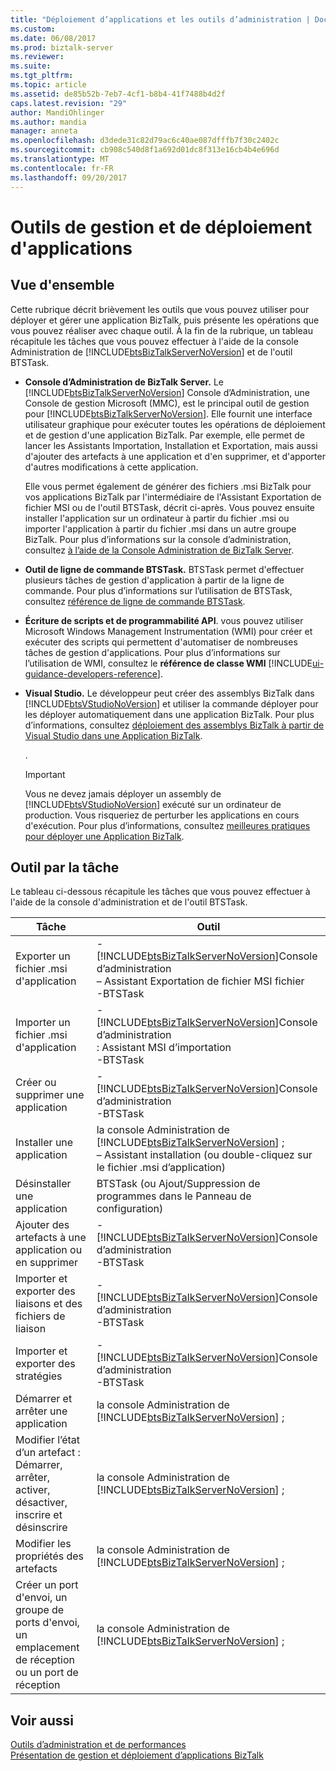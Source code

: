 ```yaml
---
title: "Déploiement d’applications et les outils d’administration | Documents Microsoft"
ms.custom: 
ms.date: 06/08/2017
ms.prod: biztalk-server
ms.reviewer: 
ms.suite: 
ms.tgt_pltfrm: 
ms.topic: article
ms.assetid: de85b52b-7eb7-4cf1-b8b4-41f7488b4d2f
caps.latest.revision: "29"
author: MandiOhlinger
ms.author: mandia
manager: anneta
ms.openlocfilehash: d3dede31c82d79ac6c40ae087dfffb7f30c2402c
ms.sourcegitcommit: cb908c540d8f1a692d01dc8f313e16cb4b4e696d
ms.translationtype: MT
ms.contentlocale: fr-FR
ms.lasthandoff: 09/20/2017
---
```

# <a name="application-deployment-and-management-tools"></a>Outils de gestion et de déploiement d'applications

## <a name="overview"></a>Vue d'ensemble
Cette rubrique décrit brièvement les outils que vous pouvez utiliser pour déployer et gérer une application BizTalk, puis présente les opérations que vous pouvez réaliser avec chaque outil. À la fin de la rubrique, un tableau récapitule les tâches que vous pouvez effectuer à l'aide de la console Administration de [!INCLUDE[btsBizTalkServerNoVersion](../includes/btsbiztalkservernoversion-md.md)] et de l'outil BTSTask.  
  
-   **Console d’Administration de BizTalk Server.** Le [!INCLUDE[btsBizTalkServerNoVersion](../includes/btsbiztalkservernoversion-md.md)] Console d’Administration, une Console de gestion Microsoft (MMC), est le principal outil de gestion pour [!INCLUDE[btsBizTalkServerNoVersion](../includes/btsbiztalkservernoversion-md.md)]. Elle fournit une interface utilisateur graphique pour exécuter toutes les opérations de déploiement et de gestion d'une application BizTalk. Par exemple, elle permet de lancer les Assistants Importation, Installation et Exportation, mais aussi d'ajouter des artefacts à une application et d'en supprimer, et d'apporter d'autres modifications à cette application.  
  
     Elle vous permet également de générer des fichiers .msi BizTalk pour vos applications BizTalk par l'intermédiaire de l'Assistant Exportation de fichier MSI ou de l'outil BTSTask, décrit ci-après. Vous pouvez ensuite installer l'application sur un ordinateur à partir du fichier .msi ou importer l'application à partir du fichier .msi dans un autre groupe BizTalk. Pour plus d’informations sur la console d’administration, consultez [à l’aide de la Console Administration de BizTalk Server](../core/using-the-biztalk-server-administration-console.md).  
  
-   **Outil de ligne de commande BTSTask.** BTSTask permet d'effectuer plusieurs tâches de gestion d'application à partir de la ligne de commande. Pour plus d’informations sur l’utilisation de BTSTask, consultez [référence de ligne de commande BTSTask](../core/btstask-command-line-reference.md).  
  
-   **Écriture de scripts et de programmabilité API**. vous pouvez utiliser Microsoft Windows Management Instrumentation (WMI) pour créer et exécuter des scripts qui permettent d'automatiser de nombreuses tâches de gestion d'applications. Pour plus d’informations sur l’utilisation de WMI, consultez le **référence de classe WMI** [!INCLUDE[ui-guidance-developers-reference](../includes/ui-guidance-developers-reference.md)].  
  
-   **Visual Studio.** Le développeur peut créer des assemblys BizTalk dans [!INCLUDE[btsVStudioNoVersion](../includes/btsvstudionoversion-md.md)] et utiliser la commande déployer pour les déployer automatiquement dans une application BizTalk. Pour plus d’informations, consultez [déploiement des assemblys BizTalk à partir de Visual Studio dans une Application BizTalk](../core/deploying-biztalk-assemblies-from-visual-studio-into-a-biztalk-application.md).  
  
     .  
  
    > [!IMPORTANT]
    >  Vous ne devez jamais déployer un assembly de [!INCLUDE[btsVStudioNoVersion](../includes/btsvstudionoversion-md.md)] exécuté sur un ordinateur de production. Vous risqueriez de perturber les applications en cours d'exécution. Pour plus d’informations, consultez [meilleures pratiques pour déployer une Application BizTalk](../core/best-practices-for-deploying-a-biztalk-application.md).  

## <a name="tool-by-the-task"></a>Outil par la tâche  
 Le tableau ci-dessous récapitule les tâches que vous pouvez effectuer à l'aide de la console d'administration et de l'outil BTSTask.  
  
|Tâche|Outil|  
|----------|----------|  
|Exporter un fichier .msi d'application|-   [!INCLUDE[btsBizTalkServerNoVersion](../includes/btsbiztalkservernoversion-md.md)]Console d’administration <br/>– Assistant Exportation de fichier MSI fichier<br />-BTSTask|  
|Importer un fichier .msi d'application|-   [!INCLUDE[btsBizTalkServerNoVersion](../includes/btsbiztalkservernoversion-md.md)]Console d’administration <br/>: Assistant MSI d’importation<br />-BTSTask|  
|Créer ou supprimer une application|-   [!INCLUDE[btsBizTalkServerNoVersion](../includes/btsbiztalkservernoversion-md.md)]Console d’administration<br />-BTSTask|  
|Installer une application|la console Administration de [!INCLUDE[btsBizTalkServerNoVersion](../includes/btsbiztalkservernoversion-md.md)] ; <br/>– Assistant installation (ou double-cliquez sur le fichier .msi d’application)|  
|Désinstaller une application|BTSTask (ou Ajout/Suppression de programmes dans le Panneau de configuration)|  
|Ajouter des artefacts à une application ou en supprimer|-   [!INCLUDE[btsBizTalkServerNoVersion](../includes/btsbiztalkservernoversion-md.md)]Console d’administration<br />-BTSTask|  
|Importer et exporter des liaisons et des fichiers de liaison|-   [!INCLUDE[btsBizTalkServerNoVersion](../includes/btsbiztalkservernoversion-md.md)]Console d’administration<br />-BTSTask|  
|Importer et exporter des stratégies|-   [!INCLUDE[btsBizTalkServerNoVersion](../includes/btsbiztalkservernoversion-md.md)]Console d’administration<br />-BTSTask|  
|Démarrer et arrêter une application|la console Administration de [!INCLUDE[btsBizTalkServerNoVersion](../includes/btsbiztalkservernoversion-md.md)] ;|  
|Modifier l’état d’un artefact : Démarrer, arrêter, activer, désactiver, inscrire et désinscrire|la console Administration de [!INCLUDE[btsBizTalkServerNoVersion](../includes/btsbiztalkservernoversion-md.md)] ;|  
|Modifier les propriétés des artefacts|la console Administration de [!INCLUDE[btsBizTalkServerNoVersion](../includes/btsbiztalkservernoversion-md.md)] ;|  
|Créer un port d'envoi, un groupe de ports d'envoi, un emplacement de réception ou un port de réception|la console Administration de [!INCLUDE[btsBizTalkServerNoVersion](../includes/btsbiztalkservernoversion-md.md)] ;|  
  
## <a name="see-also"></a>Voir aussi  
[Outils d’administration et de performances](../core/administration-tools.md)  
 [Présentation de gestion et déploiement d’applications BizTalk](../core/understanding-biztalk-application-deployment-and-management.md)
